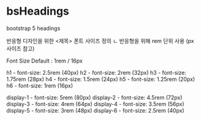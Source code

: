 # bsHeadings
bootstrap 5 headings

반응형 디자인을 위한 <제목> 폰트 사이즈 정의
ㄴ 반응형을 위해 rem 단위 사용 (px 사이즈 참고)

Font Size Default : 1rem / 16px

h1 - font-size: 2.5rem (40px)
h2 - font-size: 2rem (32px)
h3 - font-size: 1.75rem (28px)
h4 - font-size: 1.5rem (24px)
h5 - font-size: 1.25rem (20px)
h6 - font-size: 1rem (16px)

display-1 - font-size: 5rem (80px)
display-2 - font-size: 4.5rem (72px)
display-3 - font-size: 4rem (64px)
display-4 - font-size: 3.5rem (56px)
display-5 - font-size: 3rem (48px)
display-6 - font-size: 2.5rem (40px)
